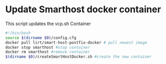 # Update Smarthost docker container
This script updates the vcp.sh Container

```` bash
#!/bin/bash
source $(dirname $0)/config.cfg
docker pull lirt/smart-host-postfix-docker # pull newest image
docker stop smarthost #stop container
docker rm smarthost #remove container
$(dirname $0)/createSmartHostDocker.sh #create the new container
````
